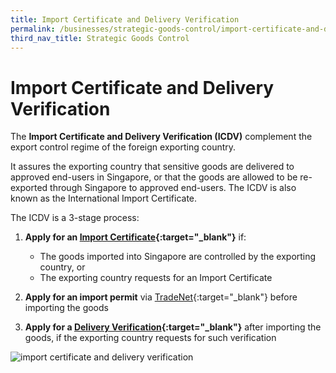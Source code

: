 ```yaml
---
title: Import Certificate and Delivery Verification
permalink: /businesses/strategic-goods-control/import-certificate-and-delivery-verification
third_nav_title: Strategic Goods Control
---
```


# Import Certificate and Delivery Verification

The  **Import Certificate and Delivery Verification (ICDV)**  complement the export control regime of the foreign exporting country.

It assures the exporting country that sensitive goods are delivered to approved end-users in Singapore, or that the goods are allowed to be re-exported through Singapore to approved end-users. The ICDV is also known as the International Import Certificate.

The ICDV is a 3-stage process:

1.  **Apply for an  [Import Certificate](/businesses/strategic-goods-control/import-certificate-and-delivery-verification/import-certificate){:target="_blank"}** if:
    
    -   The goods imported into Singapore are controlled by the exporting country, or
    -   The exporting country requests for an Import Certificate
2.  **Apply for an import permit**  via  [TradeNet](https://www.tradenet.gov.sg/tradenet/index.html){:target="_blank"}  before importing the goods
    
3.  **Apply for a  [Delivery Verification](/businesses/strategic-goods-control/import-certificate-and-delivery-verification/delivery-verification){:target="_blank"}**  after importing the goods, if the exporting country requests for such verification
    

![import certificate and delivery verification](/images/3-stage-process.png)
